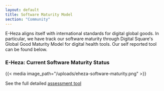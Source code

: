 ```yaml
---
layout: default
title: Software Maturity Model
section: "Community"
---
```


E-Heza aligns itself with international standards for digital global goods. In particular, we have track our software maturity through Digital Square's Global Good Maturity Model for digital health tools. Our self reported tool can be found below.


### E-Heza: Current Software Maturity Status
{{< media image_path="/uploads/eheza-software-maturity.png" >}}

See the full detailed [assessment tool](https://docs.google.com/spreadsheets/d/13nYjJX3rajfwTaV52NwfUQ7Op8veJ3RI/edit?usp=sharing&ouid=104843215453637480834&rtpof=true&sd=true)
